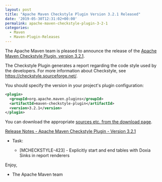 ```yaml
---
layout: post
title: "Apache Maven Checkstyle Plugin Version 3.2.1 Released"
date: '2019-05-30T12:31:02+00:00'
permalink: apache-maven-checkstyle-plugin-3-2-1
categories:
  - Maven
  - Maven-Plugin-Releases
---
```

The Apache Maven team is pleased to announce the release of the
[Apache Maven Checkstyle Plugin, version 3.2.1](https://maven.apache.org/plugins/maven-checkstyle-plugin/).

The Checkstyle Plugin generates a report regarding the code style used by the
developers. For more information about Checkstyle, see
https://checkstyle.sourceforge.net/.

You should specify the version in your project's plugin configuration:

```xml
<plugin>
  <groupId>org.apache.maven.plugins</groupId>
  <artifactId>maven-checkstyle-plugin</artifactId>
  <version>3.2.1</version>
</plugin>
``` 

You can download the appropriate [sources etc. from the download page](https://maven.apache.org/plugins/maven-checkstyle-plugin/download.cgi).

[Release Notes - Apache Maven Checkstyle Plugin - Version 3.2.1](https://issues.apache.org/jira/secure/ReleaseNote.jspa?projectId=12317223&version=12352729)

* Task:

    * [MCHECKSTYLE-423] - Explicitly start and end tables with Doxia Sinks in report renderers

Enjoy,

- The Apache Maven team 
